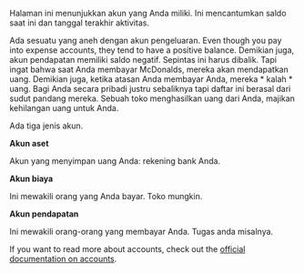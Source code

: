 Halaman ini menunjukkan akun yang Anda miliki. Ini mencantumkan saldo saat ini dan tanggal terakhir aktivitas.

Ada sesuatu yang aneh dengan akun pengeluaran. Even though you pay into expense accounts, they tend to have a positive balance. Demikian juga, akun pendapatan memiliki saldo negatif. Sepintas ini harus dibalik. Tapi ingat bahwa saat Anda membayar McDonalds, mereka akan mendapatkan </em> uang. Demikian juga, ketika atasan Anda membayar Anda, mereka * kalah * uang. Bagi Anda secara pribadi justru sebaliknya tapi daftar ini berasal dari sudut pandang mereka. Sebuah toko menghasilkan uang dari Anda, majikan kehilangan uang untuk Anda.

Ada tiga jenis akun.

**Akun aset**

Akun yang menyimpan uang Anda: rekening bank Anda.

**Akun biaya**

Ini mewakili orang yang Anda bayar. Toko mungkin.

**Akun pendapatan**

Ini mewakili orang-orang yang membayar Anda. Tugas anda misalnya.

If you want to read more about accounts, check out the [official documentation on accounts](https://firefly-iii.readthedocs.io/en/latest/concepts/accounts.html).
